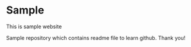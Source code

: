 # Sample
This is sample website


Sample repository which contains readme file to learn github.
Thank you!
